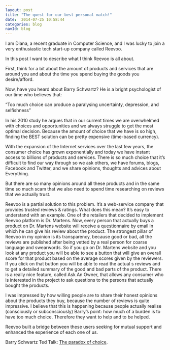 ```yaml
---
layout: post
title: "The quest for our best personal match!"
date:  2014-07-25 10:58:44
categories: blog
navId: blog
---
```


I am Diana, a recent graduate in Computer Science, and I was lucky to join a very enthusiastic tech start-up company called Reevoo.

In this post I want to describe what I think Reevoo is all about. 

First, think for a bit about the amount of products and services that are around you and about the time you spend buying the goods you desire/afford.

Now, have you heard about Barry Schwartz? He is a bright psychologist of our time who believes that: 

“Too much choice can produce a paralysing uncertainty, depression, and selﬁshness”

In his 2010 study he argues that in our current times we are overwhelmed with choices and opportunities and we always struggle to get the most optimal decision. Because the amount of choice that we have is so high, finding the BEST solution can be pretty expensive (time-based currency).

With the expansion of the Internet services over the last few years, the consumer choice has grown exponentially and today we have instant access to billions of products and services.
There is so much choice that it’s difficult to find our way through so we ask others, we have forums, blogs, Facebook and Twitter, and we share opinions, thoughts and advices about Everything.

But there are so many opinions around all these products and in the same time so much scam that we also need to spend time researching on reviews that we actually trust. 

Reevoo is a partial solution to this problem. It’s a web-service company that provides trusted reviews & ratings. What does this mean? It’s easy to understand with an example. One of the retailers that decided to implement Reevoo platform is Dr. Martens. 
Now, every person that actually buys a product on Dr. Martens website will receive a questionnaire by email in which he can give his review about the product. 
The strongest pillar of Reevoo in my opinion is its transparency, because good or bad, all the reviews are published after being vetted by a real person for coarse language and swearwords. So if you go on Dr. Martens website and you look at any product you will be able to see a button that will give an overall score for that product based on the average scores given by the reviewers. If you click on that button you will be able to read the actual  s reviews and to get a detailed summary of the good and bad parts of the product.
There is a really nice feature, called Ask An Owner, that allows any consumer who is interested in the project to ask questions to the persons that actually bought the products.


I was impressed by how willing people are to share their honest opinions about the products they buy, because the number of reviews is quite impressive. I believe that this is happening because people actually realise (consciously or subconsciously) Barry’s point: how much of a burden is to have too much choice. Therefore they want to help and to be helped. 

Reevoo built a bridge between these users seeking for mutual support and enhanced the experience of each one of us. 


Barry Schwartz Ted Talk: [The paradox of choice][Barry].

[Barry]: http://www.ted.com/talks/barry_schwartz_on_the_paradox_of_choice
   
